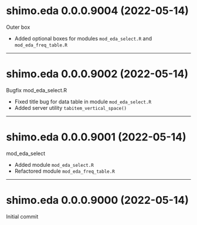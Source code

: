 # shimo.eda 0.0.0.9004 (2022-05-14)

Outer box

- Added optional boxes for modules `mod_eda_select.R` and `mod_eda_freq_table.R`

----------

# shimo.eda 0.0.0.9002 (2022-05-14)

Bugfix mod_eda_select.R

- Fixed title bug for data table in module `mod_eda_select.R`
- Added server utility `tabitem_vertical_space()`

----------

# shimo.eda 0.0.0.9001 (2022-05-14)

mod_eda_select

- Added module `mod_eda_select.R`
- Refactored module `mod_eda_freq_table.R`

----------

# shimo.eda 0.0.0.9000 (2022-05-14)

Initial commit
